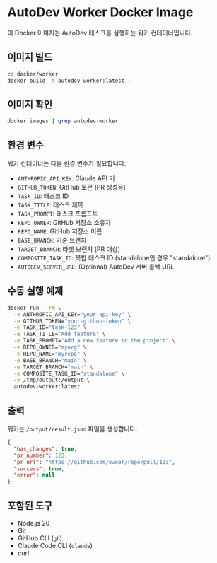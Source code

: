 # AutoDev Worker Docker Image

이 Docker 이미지는 AutoDev 태스크를 실행하는 워커 컨테이너입니다.

## 이미지 빌드

```bash
cd docker/worker
docker build -t autodev-worker:latest .
```

## 이미지 확인

```bash
docker images | grep autodev-worker
```

## 환경 변수

워커 컨테이너는 다음 환경 변수가 필요합니다:

- `ANTHROPIC_API_KEY`: Claude API 키
- `GITHUB_TOKEN`: GitHub 토큰 (PR 생성용)
- `TASK_ID`: 태스크 ID
- `TASK_TITLE`: 태스크 제목
- `TASK_PROMPT`: 태스크 프롬프트
- `REPO_OWNER`: GitHub 저장소 소유자
- `REPO_NAME`: GitHub 저장소 이름
- `BASE_BRANCH`: 기준 브랜치
- `TARGET_BRANCH`: 타겟 브랜치 (PR 대상)
- `COMPOSITE_TASK_ID`: 복합 태스크 ID (standalone인 경우 "standalone")
- `AUTODEV_SERVER_URL`: (Optional) AutoDev 서버 콜백 URL

## 수동 실행 예제

```bash
docker run --rm \
  -e ANTHROPIC_API_KEY="your-api-key" \
  -e GITHUB_TOKEN="your-github-token" \
  -e TASK_ID="task-123" \
  -e TASK_TITLE="Add feature" \
  -e TASK_PROMPT="Add a new feature to the project" \
  -e REPO_OWNER="myorg" \
  -e REPO_NAME="myrepo" \
  -e BASE_BRANCH="main" \
  -e TARGET_BRANCH="main" \
  -e COMPOSITE_TASK_ID="standalone" \
  -v /tmp/output:/output \
  autodev-worker:latest
```

## 출력

워커는 `/output/result.json` 파일을 생성합니다:

```json
{
  "has_changes": true,
  "pr_number": 123,
  "pr_url": "https://github.com/owner/repo/pull/123",
  "success": true,
  "error": null
}
```

## 포함된 도구

- Node.js 20
- Git
- GitHub CLI (`gh`)
- Claude Code CLI (`claude`)
- curl
